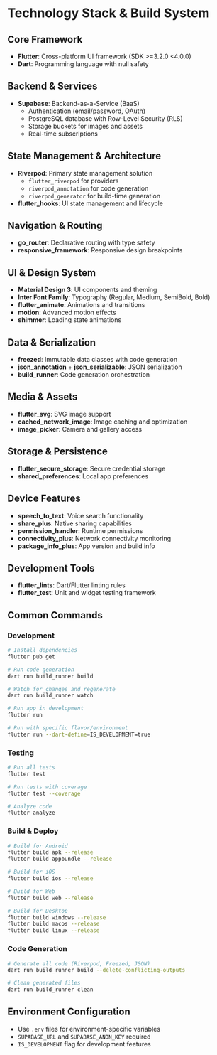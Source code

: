 # Technology Stack & Build System

## Core Framework
- **Flutter**: Cross-platform UI framework (SDK >=3.2.0 <4.0.0)
- **Dart**: Programming language with null safety

## Backend & Services
- **Supabase**: Backend-as-a-Service (BaaS)
  - Authentication (email/password, OAuth)
  - PostgreSQL database with Row-Level Security (RLS)
  - Storage buckets for images and assets
  - Real-time subscriptions

## State Management & Architecture
- **Riverpod**: Primary state management solution
  - `flutter_riverpod` for providers
  - `riverpod_annotation` for code generation
  - `riverpod_generator` for build-time generation
- **flutter_hooks**: UI state management and lifecycle

## Navigation & Routing
- **go_router**: Declarative routing with type safety
- **responsive_framework**: Responsive design breakpoints

## UI & Design System
- **Material Design 3**: UI components and theming
- **Inter Font Family**: Typography (Regular, Medium, SemiBold, Bold)
- **flutter_animate**: Animations and transitions
- **motion**: Advanced motion effects
- **shimmer**: Loading state animations

## Data & Serialization
- **freezed**: Immutable data classes with code generation
- **json_annotation** + **json_serializable**: JSON serialization
- **build_runner**: Code generation orchestration

## Media & Assets
- **flutter_svg**: SVG image support
- **cached_network_image**: Image caching and optimization
- **image_picker**: Camera and gallery access

## Storage & Persistence
- **flutter_secure_storage**: Secure credential storage
- **shared_preferences**: Local app preferences

## Device Features
- **speech_to_text**: Voice search functionality
- **share_plus**: Native sharing capabilities
- **permission_handler**: Runtime permissions
- **connectivity_plus**: Network connectivity monitoring
- **package_info_plus**: App version and build info

## Development Tools
- **flutter_lints**: Dart/Flutter linting rules
- **flutter_test**: Unit and widget testing framework

## Common Commands

### Development
```bash
# Install dependencies
flutter pub get

# Run code generation
dart run build_runner build

# Watch for changes and regenerate
dart run build_runner watch

# Run app in development
flutter run

# Run with specific flavor/environment
flutter run --dart-define=IS_DEVELOPMENT=true
```

### Testing
```bash
# Run all tests
flutter test

# Run tests with coverage
flutter test --coverage

# Analyze code
flutter analyze
```

### Build & Deploy
```bash
# Build for Android
flutter build apk --release
flutter build appbundle --release

# Build for iOS
flutter build ios --release

# Build for Web
flutter build web --release

# Build for Desktop
flutter build windows --release
flutter build macos --release
flutter build linux --release
```

### Code Generation
```bash
# Generate all code (Riverpod, Freezed, JSON)
dart run build_runner build --delete-conflicting-outputs

# Clean generated files
dart run build_runner clean
```

## Environment Configuration
- Use `.env` files for environment-specific variables
- `SUPABASE_URL` and `SUPABASE_ANON_KEY` required
- `IS_DEVELOPMENT` flag for development features